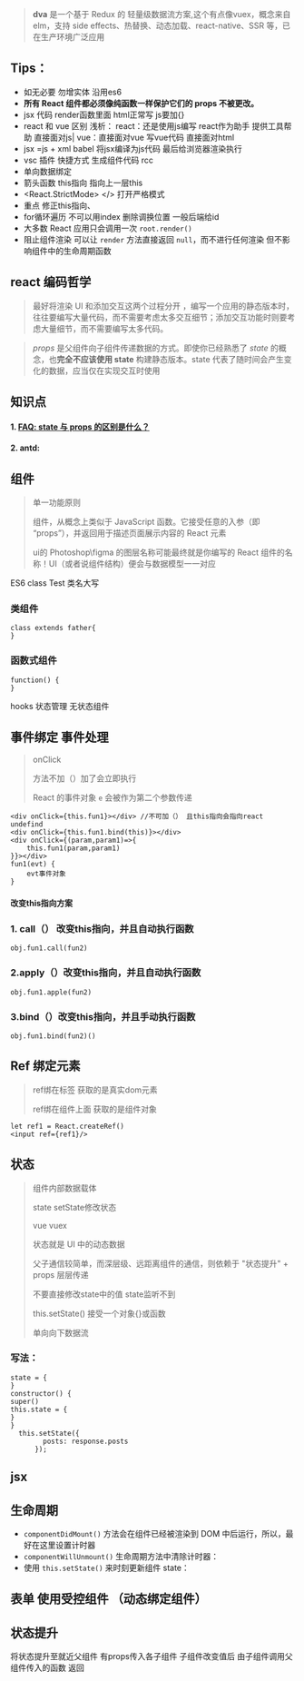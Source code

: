 > **dva** 是一个基于 Redux 的 轻量级数据流方案,这个有点像vuex，概念来自 elm，支持 side effects、热替换、动态加载、react-native、SSR 等，已在生产环境广泛应用

## Tips：

- 如无必要 勿增实体 沿用es6
- **所有 React 组件都必须像纯函数一样保护它们的 props 不被更改。**
- jsx 代码 render函数里面 html正常写 js要加{}
- react 和 vue 区别 浅析： react：还是使用js编写 react作为助手 提供工具帮助 直接面对js| vue：直接面对vue 写vue代码   直接面对html
- jsx =js + xml babel 将jsx编译为js代码 最后给浏览器渲染执行
- vsc 插件 快捷方式 生成组件代码 rcc
- 单向数据绑定
- 箭头函数 this指向 指向上一层this
- <React.StrictMode> <App/></> 打开严格模式
- 重点 修正this指向、
- for循环遍历 不可以用index 删除调换位置 一般后端给id
- 大多数 React 应用只会调用一次 `root.render()`
- 阻止组件渲染 可以让 `render` 方法直接返回 `null`，而不进行任何渲染 但不影响组件中的生命周期函数 

## react 编码哲学

> 最好将渲染 UI 和添加交互这两个过程分开 ，编写一个应用的静态版本时，往往要编写大量代码，而不需要考虑太多交互细节；添加交互功能时则要考虑大量细节，而不需要编写太多代码。

> *props* 是父组件向子组件传递数据的方式。即使你已经熟悉了 *state* 的概念，也**完全不应该使用 state** 构建静态版本。state 代表了随时间会产生变化的数据，应当仅在实现交互时使用

## 知识点

#### 1. [FAQ: state 与 props 的区别是什么？](https://zh-hans.reactjs.org/docs/faq-state.html#what-is-the-difference-between-state-and-props)

#### 2. antd: 

## 组件

>  单一功能原则
>
> 组件，从概念上类似于 JavaScript 函数。它接受任意的入参（即 “props”），并返回用于描述页面展示内容的 React 元素
>
> ui的 Photoshop\figma 的图层名称可能最终就是你编写的 React 组件的名称！UI（或者说组件结构）便会与数据模型一一对应

ES6 class Test 类名大写

### 类组件 

```
class extends father{
}
```

### 函数式组件

```
function() {
}
```

hooks 状态管理 无状态组件

## 事件绑定 事件处理

> onClick
>
> 方法不加（）加了会立即执行
>
> React 的事件对象 `e` 会被作为第二个参数传递

```
<div onClick={this.fun1}></div> //不可加（） 且this指向会指向react undefind 
<div onClick={this.fun1.bind(this)}></div>
<div onClick={(param,param1)=>{
	this.fun1(param,param1)
}}></div>
fun1(evt) {
	evt事件对象
}
```

#### 改变this指向方案

### 1. call（） 改变this指向，并且自动执行函数

```
obj.fun1.call(fun2)
```

### 2.apply（）改变this指向，并且自动执行函数

```
obj.fun1.apple(fun2)
```

### 3.bind（）改变this指向，并且手动执行函数

```
obj.fun1.bind(fun2)()
```

## Ref 绑定元素

> ref绑在标签 获取的是真实dom元素
>
> ref绑在组件上面 获取的是组件对象

``` 
let ref1 = React.createRef()
<input ref={ref1}/>
```

## 状态

> 组件内部数据载体
>
> state setState修改状态
>
> vue vuex
>
> 状态就是 UI 中的动态数据
>
> 父子通信较简单，而深层级、远距离组件的通信，则依赖于 "状态提升" + props 层层传递
>
> 不要直接修改state中的值 state监听不到
>
> this.setState() 接受一个对象{}或函数
>
> 单向向下数据流

### 写法：

``` 
state = {
}
constructor() {
super()
this.state = {
}
}
  this.setState({
        posts: response.posts
      });
```

## jsx

## 生命周期

- `componentDidMount()` 方法会在组件已经被渲染到 DOM 中后运行，所以，最好在这里设置计时器
- `componentWillUnmount()` 生命周期方法中清除计时器：
- 使用 `this.setState()` 来时刻更新组件 state：

## 表单 使用受控组件 （动态绑定组件）

## 状态提升

将状态提升至就近父组件 有props传入各子组件 子组件改变值后 由子组件调用父组件传入的函数 返回



